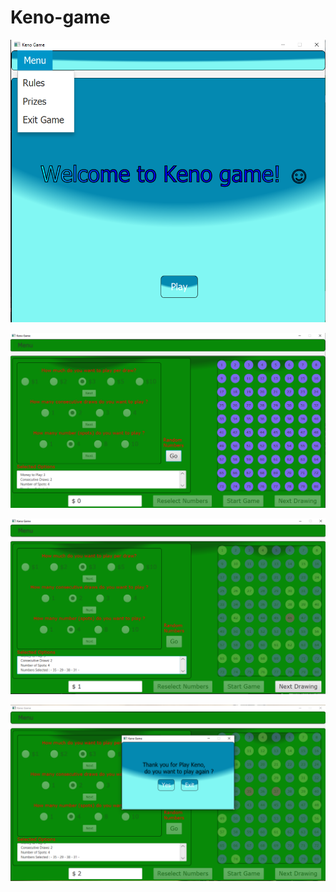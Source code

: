 # Keno-game

![](Captures/K1.png)

![](Captures/K2.png)

![](Captures/K3.png)

![](Captures/K4.png)
